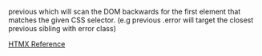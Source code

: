 previous <CSS selector> which will scan the DOM backwards for the first element that matches the given CSS selector. (e.g previous .error will target the closest previous sibling with error class)


[HTMX Reference](https://htmx.org/attributes/hx-target/)
